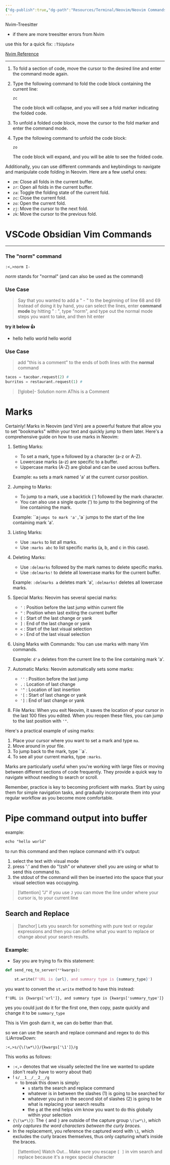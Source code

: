 ```yaml
---
{"dg-publish":true,"dg-path":"Resources/Terminal/Neovim/Neovim Commands.md","permalink":"/resources/terminal/neovim/neovim-commands/"}
---
```


Nvim-Treesitter

- if there are more treesitter errors from Nvim 

use this for a quick fix: `:TSUpdate` 

[Nvim Reference](https://github.com/nvim-treesitter/nvim-treesitter/issues/3092)

---


1. To fold a section of code, move the cursor to the desired line and enter the command mode again.

2. Type the following command to fold the code block containing the current line:
   ```
   zc
   ```

   The code block will collapse, and you will see a fold marker indicating the folded code.

3. To unfold a folded code block, move the cursor to the fold marker and enter the command mode.

4. Type the following command to unfold the code block:
   ```
   zo
   ```

   The code block will expand, and you will be able to see the folded code.

Additionally, you can use different commands and keybindings to navigate and manipulate code folding in Neovim. Here are a few useful ones:

- `zm`: Close all folds in the current buffer.
- `zr`: Open all folds in the current buffer.
- `za`: Toggle the folding state of the current fold.
- `zc`: Close the current fold.
- `zo`: Open the current fold.
- `zj`: Move the cursor to the next fold.
- `zk`: Move the cursor to the previous fold.

# VSCode Obsidian Vim Commands
---
### The "norm" command 

```vim
:<,>norm I- 
```

*norm* stands for "normal" (and can also be used as the command)

### Use Case

> Say that you wanted to add a " - " to the beginning of line 68 and 69
> Instead of doing it by hand, you can select the lines, enter **command mode** by hitting " : ", type "norm", and type out the normal mode steps you want to take, and then hit enter

**try it below 👍**

- hello
hello world
hello world

### Use Case

> add "this is a comment" to the ends of both lines with the **normal** command

```python
tacos = tacobar.request(2) # 
burritos = restaurant.request(1) #
```

>[!globe]- Solution
>norm AThis is a Comment


# Marks

Certainly! Marks in Neovim (and Vim) are a powerful feature that allow you to set "bookmarks" within your text and quickly jump to them later. Here's a comprehensive guide on how to use marks in Neovim:

1. Setting Marks:
   - To set a mark, type `m` followed by a character (a-z or A-Z).
   - Lowercase marks (a-z) are specific to a buffer.
   - Uppercase marks (A-Z) are global and can be used across buffers.

   Example: `ma` sets a mark named 'a' at the current cursor position.

2. Jumping to Marks:
   - To jump to a mark, use a backtick (`) followed by the mark character.
   - You can also use a single quote (') to jump to the beginning of the line containing the mark.

   Example: ``a` jumps to mark 'a', `'a` jumps to the start of the line containing mark 'a'.

3. Listing Marks:
   - Use `:marks` to list all marks.
   - Use `:marks abc` to list specific marks (a, b, and c in this case).

4. Deleting Marks:
   - Use `:delmarks` followed by the mark names to delete specific marks.
   - Use `:delmarks!` to delete all lowercase marks for the current buffer.

   Example: `:delmarks a` deletes mark 'a', `:delmarks!` deletes all lowercase marks.

5. Special Marks:
   Neovim has several special marks:
   - `'` : Position before the last jump within current file
   - `"` : Position when last exiting the current buffer
   - `[` : Start of the last change or yank
   - `]` : End of the last change or yank
   - `<` : Start of the last visual selection
   - `>` : End of the last visual selection

6. Using Marks with Commands:
   You can use marks with many Vim commands.
   
   Example: `d'a` deletes from the current line to the line containing mark 'a'.

7. Automatic Marks:
   Neovim automatically sets some marks:
   - `''` : Position before the last jump
   - ``.`` : Location of last change
   - `'^` : Location of last insertion
   - `'[` : Start of last change or yank
   - `']` : End of last change or yank

8. File Marks:
   When you exit Neovim, it saves the location of your cursor in the last 100 files you edited. When you reopen these files, you can jump to the last position with `'"`.

Here's a practical example of using marks:

1. Place your cursor where you want to set a mark and type `ma`.
2. Move around in your file.
3. To jump back to the mark, type ``a`.
4. To see all your current marks, type `:marks`.

Marks are particularly useful when you're working with large files or moving between different sections of code frequently. They provide a quick way to navigate without needing to search or scroll.

Remember, practice is key to becoming proficient with marks. Start by using them for simple navigation tasks, and gradually incorporate them into your regular workflow as you become more comfortable.

# Pipe command output into buffer

example:

```markdown
echo "hello world"
```

to run this command and then replace command with it's output:

1. select the text with visual mode
2. press ':' and then do "!zsh" or whatever shell you are using or what to send this command to.
3. the stdout of the command will then be inserted into the space that your visual selection was occupying.

>[!attention] "J"
>if you use `J` you can move the line under where your cursor is, to your current line


## Search and Replace

> [!anchor] Lets you search for something with pure text or regular expressions and then you can define what you want to replace or change about your search results.

### Example:

- Say you are trying to fix this statement: 

```python
def send_req_to_server(**kwargs):

    st.write(f'URL is {url}, and summary type is {summary_type}')
```

you want to convert the `st.write` method to have this instead:

`f'URL is {kwargs['url']}, and summary type is {kwargs['summary_type']}`

yes you could just do it for the first one, then copy, paste quickly and change it to be `summary_type`

This is Vim gosh darn it, we can do better than that.

so we can use the search and replace command and regex to do this :LiArrowDown:

```vim
:<,>s/{\(\w*\)}/{kwargs['\1']}/g
```

This works as follows:

- `:<,>` denotes that we visually selected the line we wanted to update (don't really have to worry about that)
- ! `s/__1__/__2__/g`
	- to break this down is simply:
		- `s` starts the search and replace command
		- whatever is in between the slashes (1) is going to be searched for
		- whatever you put in the second slot of slashes (2) is going to be what is replacing your search results
		- the `g` at the end helps vim know you want to do this globally within your selection
- `{\(\w*\)}`: The `{` and `}` are outside of the capture group `\(\w*\)`, *which only captures the word characters between the curly braces.*
- In the replacement, you reference the captured word with `\1`, which excludes the curly braces themselves, thus only capturing what’s inside the braces.

>[!attention] Watch Out...
>Make sure you escape `[ ]` in vim search and replace because it's a regex special character

